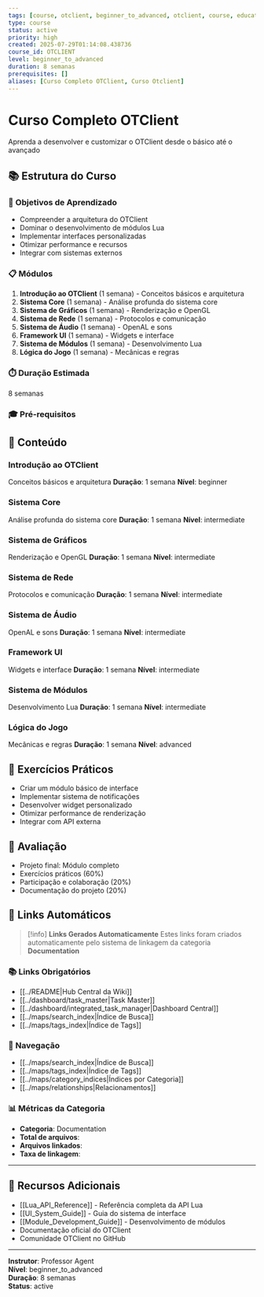 ```yaml
---
tags: [course, otclient, beginner_to_advanced, otclient, course, education]
type: course
status: active
priority: high
created: 2025-07-29T01:14:08.438736
course_id: OTCLIENT
level: beginner_to_advanced
duration: 8 semanas
prerequisites: []
aliases: [Curso Completo OTClient, Curso Otclient]
---
```


# Curso Completo OTClient

Aprenda a desenvolver e customizar o OTClient desde o básico até o avançado

## 📚 Estrutura do Curso

### 🎯 Objetivos de Aprendizado
- Compreender a arquitetura do OTClient
- Dominar o desenvolvimento de módulos Lua
- Implementar interfaces personalizadas
- Otimizar performance e recursos
- Integrar com sistemas externos

### 📋 Módulos
1. **Introdução ao OTClient** (1 semana) - Conceitos básicos e arquitetura
2. **Sistema Core** (1 semana) - Análise profunda do sistema core
3. **Sistema de Gráficos** (1 semana) - Renderização e OpenGL
4. **Sistema de Rede** (1 semana) - Protocolos e comunicação
5. **Sistema de Áudio** (1 semana) - OpenAL e sons
6. **Framework UI** (1 semana) - Widgets e interface
7. **Sistema de Módulos** (1 semana) - Desenvolvimento Lua
8. **Lógica do Jogo** (1 semana) - Mecânicas e regras

### ⏱️ Duração Estimada
8 semanas

### 🎓 Pré-requisitos


## 📖 Conteúdo

### Introdução ao OTClient
Conceitos básicos e arquitetura
**Duração**: 1 semana
**Nível**: beginner

### Sistema Core
Análise profunda do sistema core
**Duração**: 1 semana
**Nível**: intermediate

### Sistema de Gráficos
Renderização e OpenGL
**Duração**: 1 semana
**Nível**: intermediate

### Sistema de Rede
Protocolos e comunicação
**Duração**: 1 semana
**Nível**: intermediate

### Sistema de Áudio
OpenAL e sons
**Duração**: 1 semana
**Nível**: intermediate

### Framework UI
Widgets e interface
**Duração**: 1 semana
**Nível**: intermediate

### Sistema de Módulos
Desenvolvimento Lua
**Duração**: 1 semana
**Nível**: intermediate

### Lógica do Jogo
Mecânicas e regras
**Duração**: 1 semana
**Nível**: advanced


## 🧪 Exercícios Práticos

- Criar um módulo básico de interface
- Implementar sistema de notificações
- Desenvolver widget personalizado
- Otimizar performance de renderização
- Integrar com API externa

## 📝 Avaliação

- Projeto final: Módulo completo
- Exercícios práticos (60%)
- Participação e colaboração (20%)
- Documentação do projeto (20%)

## 🔗 **Links Automáticos**

> [!info] **Links Gerados Automaticamente**
> Estes links foram criados automaticamente pelo sistema de linkagem da categoria **Documentation**

### **📚 Links Obrigatórios**
- [[../README|Hub Central da Wiki]]
- [[../dashboard/task_master|Task Master]]
- [[../dashboard/integrated_task_manager|Dashboard Central]]
- [[../maps/search_index|Índice de Busca]]
- [[../maps/tags_index|Índice de Tags]]

### **🧭 Navegação**
- [[../maps/search_index|Índice de Busca]]
- [[../maps/tags_index|Índice de Tags]]
- [[../maps/category_indices|Índices por Categoria]]
- [[../maps/relationships|Relacionamentos]]

### **📊 Métricas da Categoria**
- **Categoria**: Documentation
- **Total de arquivos**: <!-- Contador automático -->
- **Arquivos linkados**: <!-- Contador automático -->
- **Taxa de linkagem**: <!-- Percentual automático -->

---

## 🔗 Recursos Adicionais

- [[Lua_API_Reference]] - Referência completa da API Lua
- [[UI_System_Guide]] - Guia do sistema de interface
- [[Module_Development_Guide]] - Desenvolvimento de módulos
- Documentação oficial do OTClient
- Comunidade OTClient no GitHub

---

**Instrutor**: Professor Agent  
**Nível**: beginner_to_advanced  
**Duração**: 8 semanas  
**Status**: active
